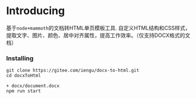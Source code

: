 # Introducing

基于<code>node+mammoth</code>的文档转HTML单页模板工具. 自定义HTML结构和CSS样式，提取文字、图片、颜色、居中对齐属性，提高工作效率。（仅支持DOCX格式的文档）<br/>

### Installing
```
git clone https://gitee.com/iengu/docx-to-html.git
cd docxToHtml

+ docx/document.docx
npm run start
```






